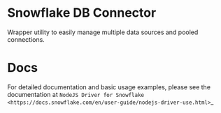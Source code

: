 # Snowflake DB Connector

Wrapper utility to easily manage multiple data sources and pooled connections.

Docs
======================================================================

For detailed documentation and basic usage examples, please see the documentation 
at `NodeJS Driver for Snowflake <https://docs.snowflake.com/en/user-guide/nodejs-driver-use.html>`_